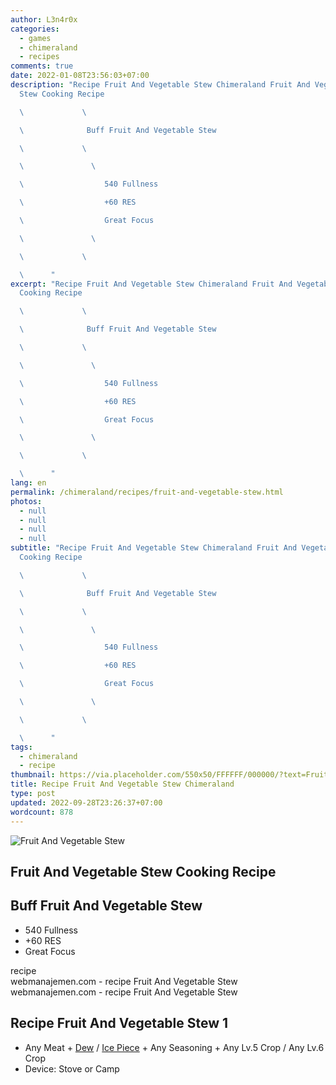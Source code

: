 ```yaml
---
author: L3n4r0x
categories:
  - games
  - chimeraland
  - recipes
comments: true
date: 2022-01-08T23:56:03+07:00
description: "Recipe Fruit And Vegetable Stew Chimeraland Fruit And Vegetable
  Stew Cooking Recipe

  \             \ 

  \              Buff Fruit And Vegetable Stew

  \             \ 

  \               \ 

  \                  540 Fullness

  \                  +60 RES

  \                  Great Focus

  \               \ 

  \             \ 

  \      "
excerpt: "Recipe Fruit And Vegetable Stew Chimeraland Fruit And Vegetable Stew
  Cooking Recipe

  \             \ 

  \              Buff Fruit And Vegetable Stew

  \             \ 

  \               \ 

  \                  540 Fullness

  \                  +60 RES

  \                  Great Focus

  \               \ 

  \             \ 

  \      "
lang: en
permalink: /chimeraland/recipes/fruit-and-vegetable-stew.html
photos:
  - null
  - null
  - null
  - null
subtitle: "Recipe Fruit And Vegetable Stew Chimeraland Fruit And Vegetable Stew
  Cooking Recipe

  \             \ 

  \              Buff Fruit And Vegetable Stew

  \             \ 

  \               \ 

  \                  540 Fullness

  \                  +60 RES

  \                  Great Focus

  \               \ 

  \             \ 

  \      "
tags:
  - chimeraland
  - recipe
thumbnail: https://via.placeholder.com/550x50/FFFFFF/000000/?text=Fruit And Vegetable Stew
title: Recipe Fruit And Vegetable Stew Chimeraland
type: post
updated: 2022-09-28T23:26:37+07:00
wordcount: 878
---
```


<link
  rel="stylesheet"
  href="https://rawcdn.githack.com/dimaslanjaka/Web-Manajemen/870a349/css/bootstrap-5-3-0-alpha3-wrapper.css"
/>
<section id="bootstrap-wrapper">
  <div data-bs-theme="dark">
    <div class="card mb-2">
      <div class="card-body">
        <div class="row g-0">
          <div class="col-sm-4 position-relative mb-2">
            <img
              src="https://via.placeholder.com/600"
              class="card-img fit-cover w-100 h-100"
              alt="Fruit And Vegetable Stew"
              data-fancybox="true"
            />
          </div>
          <div class="col-sm-8 mb-2">
            <div class="card-body">
              <div class="d-flex flex-row align-items-center mb-3">
                <h2 class="fs-5">Fruit And Vegetable Stew Cooking Recipe</h2>
              </div>
              <h2 class="card-title fs-5">Buff Fruit And Vegetable Stew</h2>
              <div class="card-text">
                <ul>
                  <li>540 Fullness</li>
                  <li>+60 RES</li>
                  <li>Great Focus</li>
                </ul>
              </div>
              <span class="badge rounded-pill">recipe</span>
            </div>
            <div class="card-footer text-end text-muted mt-auto">
              webmanajemen.com - recipe Fruit And Vegetable Stew
            </div>
          </div>
        </div>
      </div>
      <div class="card-footer text-end text-muted">
        webmanajemen.com - recipe Fruit And Vegetable Stew
      </div>
    </div>
    <div class="row mb-2">
      <div class="col-12 col-lg-6 recipe-item mb-2">
        <div class="card">
          <div class="card-body">
            <h2 class="card-title fs-5">Recipe Fruit And Vegetable Stew 1</h2>
            <div class="card-text">
              <ul>
                <li>
                  Any Meat<span> + </span
                  ><a
                    class="text-decoration-none text-primary"
                    href="/chimeraland/materials/dew.html"
                    >Dew</a
                  ><span> / </span
                  ><a
                    class="text-decoration-none text-primary"
                    href="/chimeraland/materials/ice-piece.html"
                    >Ice Piece</a
                  ><span> + </span>Any Seasoning<span> + </span>Any Lv.5
                  Crop<span> / </span>Any Lv.6 Crop
                </li>
                <li>Device: Stove or Camp</li>
              </ul>
            </div>
          </div>
        </div>
      </div>
    </div>
  </div>
</section>